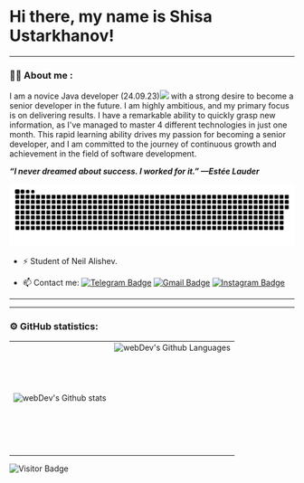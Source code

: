 
# Hi there, my name is Shisa Ustarkhanov!

---

### :man_technologist: About me :

I am a novice Java developer (24.09.23)<img src="https://media.giphy.com/media/WUlplcMpOCEmTGBtBW/giphy.gif" width="40px"> with a strong desire to become a senior developer in the future. I am highly ambitious, and my primary focus is on delivering results. I have a remarkable ability to quickly grasp new information, as I've managed to master 4 different technologies in just one month. This rapid learning ability drives my passion for becoming a senior developer, and I am committed to the journey of continuous growth and achievement in the field of software development.

 ***“I never dreamed about success. I worked for it.” —Estée Lauder***

<p align="center">
 <img width="600" src="assets/github-snake.svg" alt="snake"/>
</p>


- :zap: Student of Neil Alishev.

- :mailbox: Contact me: [![Telegram Badge](https://img.shields.io/badge/-ustarkhanov-blue?style=flat&logo=Telegram&logoColor=white)](https://t.me/ustarkhanov) [![Gmail Badge](https://img.shields.io/badge/-Gmail-red?style=flat&logo=Gmail&logoColor=white)](mailto:ustarkhanov.js@gmail.com) [![Instagram Badge](https://img.shields.io/badge/-ustarkhanov.js-purple?style=flat&logo=Instagram&logoColor=white)](https://instagram.com/ustarkhanov.js)

---

---


### ⚙️ GitHub statistics:

<table>
  <tr>
    <td>
      <img align="left" src="http://github-readme-streak-stats.herokuapp.com?user=ustarkhanov-js&theme=dark&background=000000" alt="webDev's Github stats" />
    </td>
    <td>
      <img height="195px" align="right" alt="webDev's Github Languages" src="https://github-readme-stats-sigma-five.vercel.app/api/top-langs/?username=Ustarkhanov-js&layout=compact&theme=vision-friendly-dark" />
    </td>
  </tr>
</table>

![Visitor Badge](https://visitor-badge.laobi.icu/badge?page_id=ustarkhanov-js)
